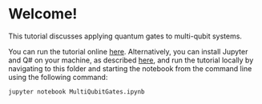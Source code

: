 # Welcome!

This tutorial discusses applying quantum gates to multi-qubit systems.

You can run the tutorial online [here](https://mybinder.org/v2/gh/Microsoft/QuantumKatas/main?filepath=tutorials/MultiQubitGates/MultiQubitGates.ipynb).
Alternatively, you can install Jupyter and Q# on your machine, as described [here](https://docs.microsoft.com/azure/quantum/install-jupyter-qdk), and run the tutorial locally by navigating to this folder and starting the notebook from the command line using the following command:

    jupyter notebook MultiQubitGates.ipynb
